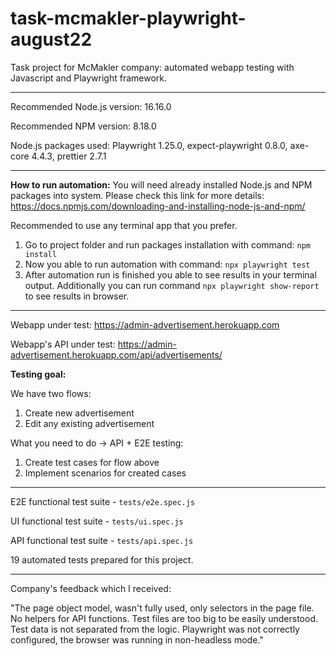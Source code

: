 # task-mcmakler-playwright-august22

Task project for McMakler company: automated webapp testing with Javascript and Playwright framework.

---

Recommended Node.js version: 16.16.0

Recommended NPM version: 8.18.0

Node.js packages used: Playwright 1.25.0, expect-playwright 0.8.0, axe-core 4.4.3, prettier 2.7.1

---

**How to run automation:**
You will need already installed Node.js and NPM packages into system. Please check this link for more details: https://docs.npmjs.com/downloading-and-installing-node-js-and-npm/

Recommended to use any terminal app that you prefer.

1. Go to project folder and run packages installation with command: `npm install`
2. Now you able to run automation with command: `npx playwright test`
3. After automation run is finished you able to see results in your terminal output.
   Additionally you can run command `npx playwright show-report` to see results in browser.

---

Webapp under test: https://admin-advertisement.herokuapp.com

Webapp's API under test: https://admin-advertisement.herokuapp.com/api/advertisements/

**Testing goal:**

We have two flows:

1. Create new advertisement
2. Edit any existing advertisement

What you need to do → API + E2E testing:

1. Create test cases for flow above
2. Implement scenarios for created cases

---

E2E functional test suite - `tests/e2e.spec.js`

UI functional test suite - `tests/ui.spec.js`

API functional test suite - `tests/api.spec.js`

19 automated tests prepared for this project.

---

Company's feedback which I received:

"The page object model, wasn't fully used, only selectors in the page file. No helpers for API functions. Test files are too big to be easily understood. Test data is not separated from the logic. Playwright was not correctly configured, the browser was running in non-headless mode."
